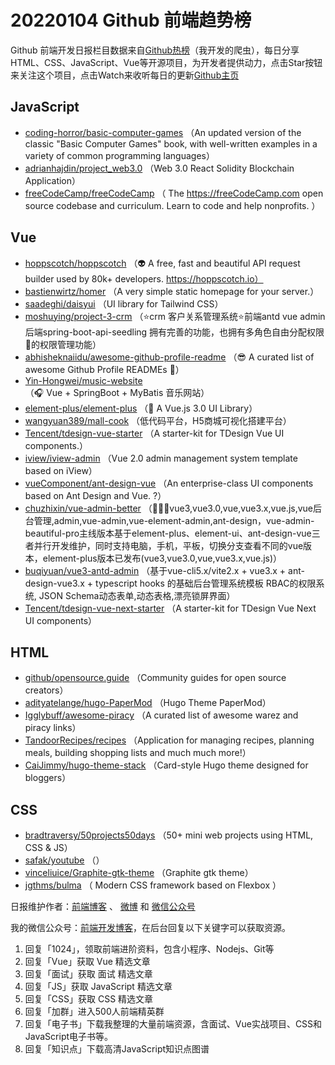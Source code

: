 # 20220104 Github 前端趋势榜

Github 前端开发日报栏目数据来自[Github热榜](http://news.caibaojian.com.cn/)（我开发的爬虫），每日分享HTML、CSS、JavaScript、Vue等开源项目，为开发者提供动力，点击Star按钮来关注这个项目，点击Watch来收听每日的更新[Github主页](https://github.com/kujian/githubTrending)
## JavaScript

* [coding-horror/basic-computer-games](https://github.com/coding-horror/basic-computer-games) （An updated version of the classic "Basic Computer Games" book, with well-written examples in a variety of common programming languages）
* [adrianhajdin/project_web3.0](https://github.com/adrianhajdin/project_web3.0) （Web 3.0 React Solidity Blockchain Application）
* [freeCodeCamp/freeCodeCamp](https://github.com/freeCodeCamp/freeCodeCamp) （
        The <a href="https://freeCodeCamp.com">https://freeCodeCamp.com</a> open source codebase and curriculum. Learn to code and help nonprofits.
      ）

## Vue

* [hoppscotch/hoppscotch](https://github.com/hoppscotch/hoppscotch) （&#x1f47d; A free, fast and beautiful API request builder used by 80k+ developers. https://hoppscotch.io）
* [bastienwirtz/homer](https://github.com/bastienwirtz/homer) （A very simple static homepage for your server.）
* [saadeghi/daisyui](https://github.com/saadeghi/daisyui) （UI library for Tailwind CSS）
* [moshuying/project-3-crm](https://github.com/moshuying/project-3-crm) （&#x2b50;crm 客户关系管理系统&#x2b50;前端antd vue admin后端spring-boot-api-seedling 拥有完善的功能，也拥有多角色自由分配权限&#x1f511;的权限管理功能）
* [abhisheknaiidu/awesome-github-profile-readme](https://github.com/abhisheknaiidu/awesome-github-profile-readme) （&#x1f60e; A curated list of awesome Github Profile READMEs &#x1f4dd;）
* [Yin-Hongwei/music-website](https://github.com/Yin-Hongwei/music-website) （&#x1f3a7; Vue + SpringBoot + MyBatis 音乐网站）
* [element-plus/element-plus](https://github.com/element-plus/element-plus) （&#x1f389; A Vue.js 3.0 UI Library）
* [wangyuan389/mall-cook](https://github.com/wangyuan389/mall-cook) （低代码平台，H5商城可视化搭建平台）
* [Tencent/tdesign-vue-starter](https://github.com/Tencent/tdesign-vue-starter) （A starter-kit for TDesign Vue UI components.）
* [iview/iview-admin](https://github.com/iview/iview-admin) （Vue 2.0 admin management system template based on iView）
* [vueComponent/ant-design-vue](https://github.com/vueComponent/ant-design-vue) （An enterprise-class UI components based on Ant Design and Vue. ?）
* [chuzhixin/vue-admin-better](https://github.com/chuzhixin/vue-admin-better) （&#x1f680;&#x1f680;&#x1f680;vue3,vue3.0,vue,vue3.x,vue.js,vue后台管理,admin,vue-admin,vue-element-admin,ant-design，vue-admin-beautiful-pro主线版本基于element-plus、element-ui、ant-design-vue三者并行开发维护，同时支持电脑，手机，平板，切换分支查看不同的vue版本，element-plus版本已发布(vue3,vue3.0,vue,vue3.x,vue.js)）
* [buqiyuan/vue3-antd-admin](https://github.com/buqiyuan/vue3-antd-admin) （基于vue-cli5.x/vite2.x + vue3.x + ant-design-vue3.x + typescript hooks 的基础后台管理系统模板 RBAC的权限系统, JSON Schema动态表单,动态表格,漂亮锁屏界面）
* [Tencent/tdesign-vue-next-starter](https://github.com/Tencent/tdesign-vue-next-starter) （A starter-kit for TDesign Vue Next UI components）

## HTML

* [github/opensource.guide](https://github.com/github/opensource.guide) （Community guides for open source creators）
* [adityatelange/hugo-PaperMod](https://github.com/adityatelange/hugo-PaperMod) （Hugo Theme PaperMod）
* [Igglybuff/awesome-piracy](https://github.com/Igglybuff/awesome-piracy) （A curated list of awesome warez and piracy links）
* [TandoorRecipes/recipes](https://github.com/TandoorRecipes/recipes) （Application for managing recipes, planning meals, building shopping lists and much much more!）
* [CaiJimmy/hugo-theme-stack](https://github.com/CaiJimmy/hugo-theme-stack) （Card-style Hugo theme designed for bloggers）

## CSS

* [bradtraversy/50projects50days](https://github.com/bradtraversy/50projects50days) （50+ mini web projects using HTML, CSS &amp; JS）
* [safak/youtube](https://github.com/safak/youtube) （）
* [vinceliuice/Graphite-gtk-theme](https://github.com/vinceliuice/Graphite-gtk-theme) （Graphite gtk theme）
* [jgthms/bulma](https://github.com/jgthms/bulma) （
        Modern CSS framework based on Flexbox
      ）


日报维护作者：[前端博客](http://caibaojian.com.cn/) 、 [微博](http://weibo.com/kujian) 和 [微信公众号](https://open.weixin.qq.com/qr/code?username=caibaojian_com)

我的微信公众号：[前端开发博客](https://open.weixin.qq.com/qr/code?username=caibaojian_com)，在后台回复以下关键字可以获取资源。

1. 回复「1024」，领取前端进阶资料，包含小程序、Nodejs、Git等
2. 回复「Vue」获取 Vue 精选文章
3. 回复「面试」获取 面试 精选文章
4. 回复「JS」获取 JavaScript 精选文章
5. 回复「CSS」获取 CSS 精选文章
6. 回复「加群」进入500人前端精英群
7. 回复「电子书」下载我整理的大量前端资源，含面试、Vue实战项目、CSS和JavaScript电子书等。
8. 回复「知识点」下载高清JavaScript知识点图谱